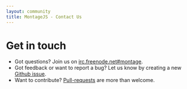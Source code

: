 ```yaml
---
layout: community
title: MontageJS - Contact Us
---
```


# Get in touch

* Got questions? Join us on [irc.freenode.net#montage](http://webchat.freenode.net/?channels=montage).
* Got feedback or want to report a bug? Let us know by creating a new [Github issue](https://github.com/montagejs/montage/issues).
* Want to contribute? [Pull-requests](https://github.com/montagejs/montage/pulls) are more than welcome.

